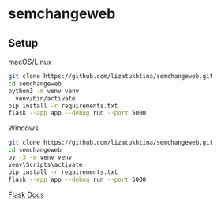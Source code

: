 # semchangeweb

## Setup 
macOS/Linux
```sh
git clone https://github.com/lizatukhtina/semchangeweb.git
cd semchangeweb
python3 -m venv venv
. venv/bin/activate
pip install -r requirements.txt
flask --app app --debug run --port 5000
```
Windows 
```sh
git clone https://github.com/lizatukhtina/semchangeweb.git
cd semchangeweb
py -3 -m venv venv
venv\Scripts\activate
pip install -r requirements.txt
flask --app app --debug run --port 5000
```
[Flask Docs](https://flask.palletsprojects.com/en/2.2.x/quickstart/#)
